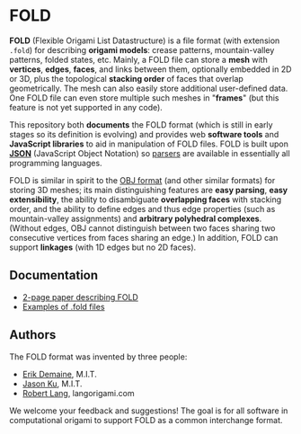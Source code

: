# FOLD
**FOLD** (Flexible Origami List Datastructure) is a file format (with extension
`.fold`) for describing **origami models**: crease patterns, mountain-valley
patterns, folded states, etc.  Mainly, a FOLD file can store a **mesh** with
**vertices**, **edges**, **faces**, and links between them, optionally embedded
in 2D or 3D, plus the topological **stacking order** of faces that overlap
geometrically.  The mesh can also easily store additional user-defined data.
One FOLD file can even store multiple such meshes in "**frames**"
(but this feature is not yet supported in any code).

This repository both **documents** the FOLD format (which is still in early
stages so its definition is evolving) and provides web **software tools**
and **JavaScript libraries** to aid in manipulation of FOLD files.
FOLD is built upon
**[JSON](http://www.json.org/)** (JavaScript Object Notation)
so [parsers](http://www.json.org/) are available in essentially all
programming languages.

FOLD is similar in spirit to the
[OBJ format](http://paulbourke.net/dataformats/obj/) (and other similar
formats) for storing 3D meshes; its main distinguishing features are
**easy parsing**, **easy extensibility**, the ability to disambiguate
**overlapping faces** with stacking order, and the ability to define edges
and thus edge properties (such as mountain-valley assignments) and
**arbitrary polyhedral complexes**.
(Without edges, OBJ cannot distinguish between two faces sharing two
consecutive vertices from faces sharing an edge.)
In addition, FOLD can support **linkages** (with 1D edges but no 2D faces).

## Documentation

* [2-page paper describing FOLD](http://erikdemaine.org/papers/FOLD_CGW2016/)
* [Examples of .fold files](https://github.com/edemaine/fold/tree/master/examples/)

## Authors

The FOLD format was invented by three people:
* [Erik Demaine](http://erikdemaine.org), M.I.T.
* [Jason Ku](http://jasonku.mit.edu), M.I.T.
* [Robert Lang](http://langorigami.com), langorigami.com

We welcome your feedback and suggestions!  The goal is for all software in
computational origami to support FOLD as a common interchange format.
